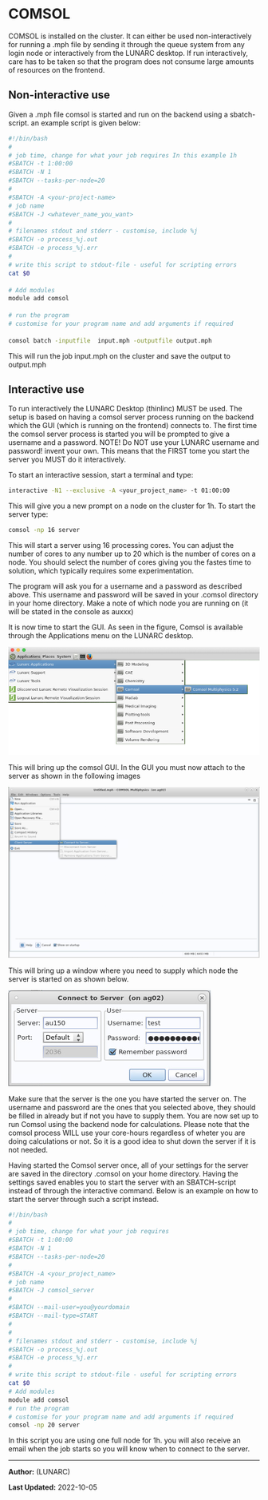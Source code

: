 # COMSOL

COMSOL is installed on the cluster. It can either be used non-interactively for running a .mph file by sending it through the queue system from any login node or interactively from the LUNARC desktop. If run interactively, care has to be taken so that the program does not consume large amounts of resources on the frontend.

## Non-interactive use

Given a .mph file comsol is started and run on the backend using a sbatch-script.
an example script is given below:

```bash
#!/bin/bash
#
# job time, change for what your job requires In this example 1h 
#SBATCH -t 1:00:00
#SBATCH -N 1
#SBATCH --tasks-per-node=20
#
#SBATCH -A <your-project-name>
# job name
#SBATCH -J <whatever_name_you_want>
#
# filenames stdout and stderr - customise, include %j
#SBATCH -o process_%j.out
#SBATCH -e process_%j.err
#
# write this script to stdout-file - useful for scripting errors
cat $0

# Add modules
module add comsol

# run the program 
# customise for your program name and add arguments if required

comsol batch -inputfile  input.mph -outputfile output.mph 
```

This will run the job input.mph on the cluster and save the output to output.mph

## Interactive use

To run interactively the LUNARC Desktop (thinlinc) MUST be used. 
The setup is based on having a comsol server process running on the backend which the GUI (which is running on the frontend) connects to.
The first time the comsol server process is started you will be prompted to give a username and a password. NOTE! Do NOT use your LUNARC username and password! invent your own.
This means that the FIRST tome you start the server you MUST do it interactively.

To start an interactive session, start a terminal and type:

```bash
interactive -N1 --exclusive -A <your_project_name> -t 01:00:00
```

This will give you a new prompt on a node on the cluster for 1h.
To start the server type:

```bash
comsol -np 16 server
```

This will start a server using 16 processing cores. You can adjust the number of cores to any number up to 20 which is the number of cores on a node.  You should select the number of cores giving you the fastes time to solution, which typically requires some experimentation.

The program will ask you for a username and a password as described above. This username and password will be saved in your .comsol directory in your home directory.
Make a note of which node you are running on (it will be stated in the console as auxxx)

It is now time to start the GUI. As seen in the figure, Comsol is available through the Applications menu on the LUNARC desktop.

![Start Comsol](../../images/start_comsol.png "Start COMSOL")  

This will bring up the comsol GUI. In the GUI you must now attach to the server as shown in the following images

![Connect to server](../../images/connect_to_server.png "Connect to COMSOL server")  

This will bring up a window where you need to supply which node the server is started on as shown below.

![Which node](../../images/which_node.png "Select node")  

Make sure that the server is the one you have started the server on. The username and password are the ones that you selected above, they should be filled in already but if not you have to supply them.
You are now set up to run Comsol using the backend node for calculations. Please note that the comsol process WILL use your core-hours regardless of wheter you are doing calculations or not. So it is a good idea to shut down the server if it is not needed.

Having started the Comsol server once, all of your settings for the server are saved in the directory .comsol on your home directory. Having the settings saved enables you to start the server with an SBATCH-script instead of through the interactive command.
Below is an example on how to start the server through such a script instead.

```bash
#!/bin/bash
#
# job time, change for what your job requires   
#SBATCH -t 1:00:00
#SBATCH -N 1
#SBATCH --tasks-per-node=20
#
#SBATCH -A <your_project_name>  
# job name
#SBATCH -J comsol_server
#
#SBATCH --mail-user=you@yourdomain
#SBATCH --mail-type=START
#
#
# filenames stdout and stderr - customise, include %j
#SBATCH -o process_%j.out
#SBATCH -e process_%j.err
#
# write this script to stdout-file - useful for scripting errors
cat $0
# Add modules
module add comsol
# run the program 
# customise for your program name and add arguments if required 
comsol -np 20 server
```

In this script you are using one full node for 1h. you will also receive an email when the job starts so you will know when to connect to the server. 

---

**Author:**
(LUNARC)

**Last Updated:**
2022-10-05